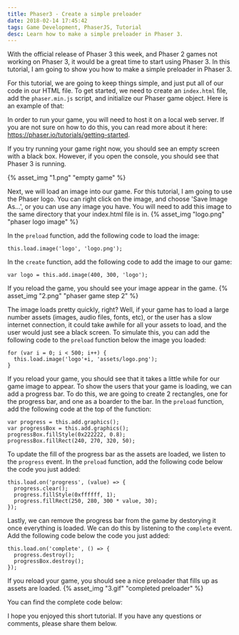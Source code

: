 ```yaml
---
title: Phaser3 - Create a simple preloader
date: 2018-02-14 17:45:42
tags: Game Development, PhaserJS, Tutorial
desc: Learn how to make a simple preloader in Phaser 3.
---
```


With the official release of Phaser 3 this week, and Phaser 2 games not working on Phaser 3, it would be a great time to start using Phaser 3. In this tutorial, I am going to show you how to make a simple preloader in Phaser 3.
<!-- more -->

For this tutorial, we are going to keep things simple, and just put all of our code in our HTML file. To get started, we need to create an `index.html` file, add the `phaser.min.js` script, and initialize our Phaser game object. Here is an example of that:
<script src="https://gist.github.com/scottwestover/d7ab1a8b2643f038c00412960013e83e.js?file=start.html"></script>

In order to run your game, you will need to host it on a local web server. If you are not sure on how to do this, you can read more about it here: https://phaser.io/tutorials/getting-started.

If you try running your game right now, you should see an empty screen with a black box. However, if you open the console, you should see that Phaser 3 is running.

{% asset_img "1.png" "empty game" %}

Next, we will load an image into our game. For this tutorial, I am going to use the Phaser logo. You can right click on the image, and choose 'Save Image As...', or you can use any image you have. You will need to add this image to the same directory that your index.html file is in.
{% asset_img "logo.png" "phaser logo image" %}

In the `preload` function, add the following code to load the image:
```
this.load.image('logo', 'logo.png');
```

In the `create` function, add the following code to add the image to our game:
```
var logo = this.add.image(400, 300, 'logo');
```

If you reload the game, you should see your image appear in the game.
{% asset_img "2.png" "phaser game step 2" %}

The image loads pretty quickly, right? Well, if your game has to load a large number assets (images, audio files, fonts, etc), or the user has a slow internet connection, it could take awhile for all your assets to load, and the user would just see a black screen. To simulate this, you can add the following code to the `preload` function below the image you loaded:
```
for (var i = 0; i < 500; i++) {
  this.load.image('logo'+i, 'assets/logo.png');
}
```

If you reload your game, you should see that it takes a little while for our game image to appear. To show the users that your game is loading, we can add a progress bar. To do this, we are going to create 2 rectangles, one for the progress bar, and one as a boarder to the bar. In the `preload` function, add the following code at the top of the function:
```
var progress = this.add.graphics();
var progressBox = this.add.graphics();
progressBox.fillStyle(0x222222, 0.8);
progressBox.fillRect(240, 270, 320, 50);
```

To update the fill of the progress bar as the assets are loaded, we listen to the `progress` event. In the `preload` function, add the following code below the code you just added:
```
this.load.on('progress', (value) => {
  progress.clear();
  progress.fillStyle(0xffffff, 1);
  progress.fillRect(250, 280, 300 * value, 30);
});
```

Lastly, we can remove the progress bar from the game by destorying it once everything is loaded. We can do this by listening to the `complete` event. Add the following code below the code you just added:
```
this.load.on('complete', () => {
  progress.destroy();
  progressBox.destroy();
});
```

If you reload your game, you should see a nice preloader that fills up as assets are loaded.
{% asset_img "3.gif" "completed preloader" %}

You can find the complete code below:
<script src="https://gist.github.com/scottwestover/d7ab1a8b2643f038c00412960013e83e.js?file=index.html"></script>

I hope you enjoyed this short tutorial. If you have any questions or comments, please share them below.